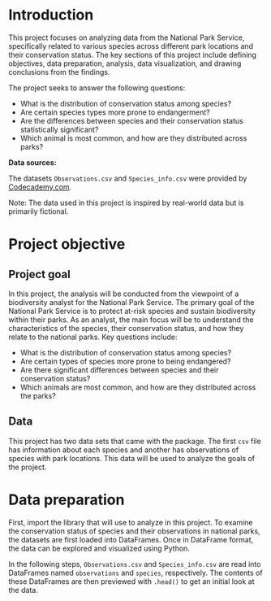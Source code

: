 # Introduction

This project focuses on analyzing data from the National Park Service, specifically related to various species across different park locations and their conservation status. The key sections of this project include defining objectives, data preparation, analysis, data visualization, and drawing conclusions from the findings.

The project seeks to answer the following questions:
- What is the distribution of conservation status among species?
- Are certain species types more prone to endangerment?
- Are the differences between species and their conservation status statistically significant?
- Which animal is most common, and how are they distributed across parks?

**Data sources:**

The datasets `Observations.csv` and `Species_info.csv` were provided by [Codecademy.com](https://www.codecademy.com).

Note: The data used in this project is inspired by real-world data but is primarily fictional.

# Project objective
## Project goal
In this project, the analysis will be conducted from the viewpoint of a biodiversity analyst for the National Park Service. The primary goal of the National Park Service is to protect at-risk species and sustain biodiversity within their parks. As an analyst, the main focus will be to understand the characteristics of the species, their conservation status, and how they relate to the national parks. Key questions include:

- What is the distribution of conservation status among species?
- Are certain types of species more prone to being endangered?
- Are there significant differences between species and their conservation status?
- Which animals are most common, and how are they distributed across the parks?
## Data
This project has two data sets that came with the package. The first `csv` file has information about each species and another has observations of species with park locations. This data will be used to analyze the goals of the project. 

# Data preparation
First, import the library that will use to analyze in this project.
To examine the conservation status of species and their observations in national parks, the datasets are first loaded into DataFrames. Once in DataFrame format, the data can be explored and visualized using Python.

In the following steps, `Observations.csv` and `Species_info.csv` are read into DataFrames named `observations` and `species`, respectively. The contents of these DataFrames are then previewed with `.head()` to get an initial look at the data.
